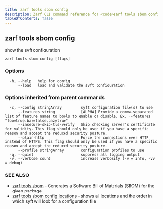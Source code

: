 ```yaml
---
title: zarf tools sbom config
description: Zarf CLI command reference for <code>zarf tools sbom config</code>.
tableOfContents: false
---
```


<!-- Page generated by Zarf; DO NOT EDIT -->

## zarf tools sbom config

show the syft configuration

```
zarf tools sbom config [flags]
```

### Options

```
  -h, --help   help for config
      --load   load and validate the syft configuration
```

### Options inherited from parent commands

```
  -c, --config stringArray         syft configuration file(s) to use
      --features string            [ALPHA] Provide a comma-separated list of feature names to bools to enable or disable. Ex. --features "foo=true,bar=false,baz=true"
      --insecure-skip-tls-verify   Skip checking server's certificate for validity. This flag should only be used if you have a specific reason and accept the reduced security posture.
      --plain-http                 Force the connections over HTTP instead of HTTPS. This flag should only be used if you have a specific reason and accept the reduced security posture.
      --profile stringArray        configuration profiles to use
  -q, --quiet                      suppress all logging output
  -v, --verbose count              increase verbosity (-v = info, -vv = debug)
```

### SEE ALSO

* [zarf tools sbom](/commands/zarf_tools_sbom/)	 - Generates a Software Bill of Materials (SBOM) for the given package
* [zarf tools sbom config locations](/commands/zarf_tools_sbom_config_locations/)	 - shows all locations and the order in which syft will look for a configuration file

